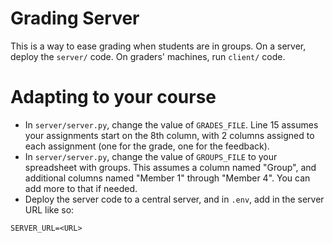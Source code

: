 # Grading Server

This is a way to ease grading when students are in groups. On a server, deploy the `server/` code. On graders' machines, run `client/` code.

# Adapting to your course

* In `server/server.py`, change the value of `GRADES_FILE`. Line 15 assumes your assignments start on the 8th column, with 2 columns assigned to each assignment (one for the grade, one for the feedback).
* In `server/server.py`, change the value of `GROUPS_FILE` to your spreadsheet with groups. This assumes a column named "Group", and additional columns named "Member 1" through "Member 4". You can add more to that if needed.
* Deploy the server code to a central server, and in `.env`, add in the server URL like so:

```
SERVER_URL=<URL>
``` 
